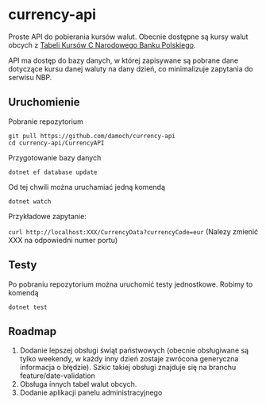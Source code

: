 # currency-api
Proste API do pobierania kursów walut. Obecnie dostępne są kursy walut obcych z [Tabeli Kursów C Narodowego Banku Polskiego](https://nbp.pl/statystyka-i-sprawozdawczosc/kursy/tabela-c/).

API ma dostęp do bazy danych, w której zapisywane są  pobrane dane dotyczące kursu danej waluty na dany dzień, co minimalizuje zapytania do serwisu NBP.

## Uruchomienie

Pobranie repozytorium 

`git pull https://github.com/damoch/currency-api` \
`cd currency-api/CurrencyAPI`

Przygotowanie bazy danych

`dotnet ef database update`

Od tej chwili można uruchamiać jedną komendą

`dotnet watch`


Przykładowe zapytanie:

`curl http://localhost:XXX/CurrencyData?currencyCode=eur`
(Nalezy zmienić XXX na odpowiedni numer portu)

## Testy

Po pobraniu repozytorium można uruchomić testy jednostkowe. Robimy to komendą 

`dotnet test`

## Roadmap

1. Dodanie lepszej obsługi świąt państwowych (obecnie obsługiwane są tylko weekendy, w każdy inny dzień zostaje zwrócona generyczna informacja o błędzie). Szkic takiej obsługi znajduje się na branchu feature/date-validation
2. Obsługa innych tabel walut obcych.
3. Dodanie aplikacji panelu administracyjnego